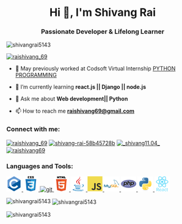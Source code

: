 <h1 align="center">Hi 👋, I'm Shivang Rai</h1>
<h3 align="center">Passionate Developer & Lifelong Learner</h3>

<p align="left"> <img src="https://komarev.com/ghpvc/?username=shivangrai5143&label=Profile%20views&color=0e75b6&style=flat" alt="shivangrai5143" /> </p>

<p align="left"> <a href="https://twitter.com/raishivang_69" target="blank"><img src="https://img.shields.io/twitter/follow/raishivang_69?logo=twitter&style=for-the-badge" alt="raishivang_69" /></a> </p>

- 🔭 May previously worked at Codsoft Virtual Internship [PYTHON PROGRAMMING](https://github.com/shivangrai5143/CODSOFT)

- 🌱 I’m currently learning **react.js || Django || node.js**

- 💬 Ask me about **Web development|| Python**

- 📫 How to reach me **raishivang69@gmail.com**

<h3 align="left">Connect with me:</h3>
<p align="left">
<a href="https://twitter.com/raishivang_69" target="blank"><img align="center" src="https://raw.githubusercontent.com/rahuldkjain/github-profile-readme-generator/master/src/images/icons/Social/twitter.svg" alt="raishivang_69" height="30" width="40" /></a>
<a href="https://linkedin.com/in/shivang-rai-58b45728b" target="blank"><img align="center" src="https://raw.githubusercontent.com/rahuldkjain/github-profile-readme-generator/master/src/images/icons/Social/linked-in-alt.svg" alt="shivang-rai-58b45728b" height="30" width="40" /></a>
<a href="https://instagram.com/_shivang11.04_" target="blank"><img align="center" src="https://raw.githubusercontent.com/rahuldkjain/github-profile-readme-generator/master/src/images/icons/Social/instagram.svg" alt="_shivang11.04_" height="30" width="40" /></a>
<a href="https://www.hackerrank.com/raishivang69" target="blank"><img align="center" src="https://raw.githubusercontent.com/rahuldkjain/github-profile-readme-generator/master/src/images/icons/Social/hackerrank.svg" alt="raishivang69" height="30" width="40" /></a>
</p>

<h3 align="left">Languages and Tools:</h3>
<p align="left"> <a href="https://www.cprogramming.com/" target="_blank" rel="noreferrer"> <img src="https://raw.githubusercontent.com/devicons/devicon/master/icons/c/c-original.svg" alt="c" width="40" height="40"/> </a> <a href="https://www.w3schools.com/css/" target="_blank" rel="noreferrer"> <img src="https://raw.githubusercontent.com/devicons/devicon/master/icons/css3/css3-original-wordmark.svg" alt="css3" width="40" height="40"/> </a> <a href="https://git-scm.com/" target="_blank" rel="noreferrer"> <img src="https://www.vectorlogo.zone/logos/git-scm/git-scm-icon.svg" alt="git" width="40" height="40"/> </a> <a href="https://www.w3.org/html/" target="_blank" rel="noreferrer"> <img src="https://raw.githubusercontent.com/devicons/devicon/master/icons/html5/html5-original-wordmark.svg" alt="html5" width="40" height="40"/> </a> <a href="https://www.java.com" target="_blank" rel="noreferrer"> <img src="https://raw.githubusercontent.com/devicons/devicon/master/icons/java/java-original.svg" alt="java" width="40" height="40"/> </a> <a href="https://developer.mozilla.org/en-US/docs/Web/JavaScript" target="_blank" rel="noreferrer"> <img src="https://raw.githubusercontent.com/devicons/devicon/master/icons/javascript/javascript-original.svg" alt="javascript" width="40" height="40"/> </a> <a href="https://www.mysql.com/" target="_blank" rel="noreferrer"> <img src="https://raw.githubusercontent.com/devicons/devicon/master/icons/mysql/mysql-original-wordmark.svg" alt="mysql" width="40" height="40"/> </a> <a href="https://www.php.net" target="_blank" rel="noreferrer"> <img src="https://raw.githubusercontent.com/devicons/devicon/master/icons/php/php-original.svg" alt="php" width="40" height="40"/> </a> <a href="https://www.python.org" target="_blank" rel="noreferrer"> <img src="https://raw.githubusercontent.com/devicons/devicon/master/icons/python/python-original.svg" alt="python" width="40" height="40"/> </a> <a href="https://reactjs.org/" target="_blank" rel="noreferrer"> <img src="https://raw.githubusercontent.com/devicons/devicon/master/icons/react/react-original-wordmark.svg" alt="react" width="40" height="40"/> </a> </p>

<p><img align="left" src="https://github-readme-stats.vercel.app/api/top-langs?username=shivangrai5143&show_icons=true&locale=en&layout=compact" alt="shivangrai5143" /></p>

<p>&nbsp;<img align="center" src="https://github-readme-stats.vercel.app/api?username=shivangrai5143&show_icons=true&locale=en" alt="shivangrai5143" /></p>

<p><img align="center" src="https://github-readme-streak-stats.herokuapp.com/?user=shivangrai5143&" alt="shivangrai5143" /></p>
